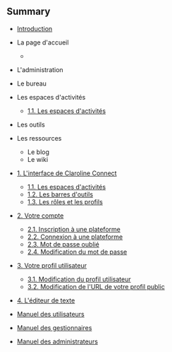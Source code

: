 ## Summary

* [Introduction](README.md)
* La page d'accueil

  * 

* L'administration

* Le bureau

* Les espaces d'activités

  * [1.1. Les espaces d'activités](/les_espaces_dactivites.md)

* Les outils

* Les ressources

  * Le blog
  * Le wiki


* [1. L'interface de Claroline Connect](les_basesmd.md)

  * [1.1. Les espaces d'activités](les_espaces_dactivites.md)
  * [1.2. Les barres d'outils](les_barres_doutils.md)
  * [1.3. Les rôles et les profils](les_roles_et_les_profils.md)

* [2. Votre compte](votre_compte.md)

  * [2.1. Inscription à une plateforme](21_inscription_a_une_plateforme.md)
  * [2.2. Connexion à une plateforme](22_connexion_a_une_plateforme.md)
  * [2.3. Mot de passe oublié](23_mot_de_passe_oublie.md)
  * [2.4. Modification du mot de passe](24_modification_du_mot_de_passe.md)

* [3. Votre profil utilisateur](3_votre_profil_utilisateur.md)

  * [3.1. Modification du profil utilisateur](31_modification_du_profil_utilisateur.md)
  * [3.2. Modification de l'URL de votre profil public](modification_de_lurl_de_votre_profil_public.md)

* [4. L'éditeur de texte](lediteur_de_texte.md)

* [Manuel des utilisateurs](manuel_des_utilisateurs.md)

* [Manuel des gestionnaires](manuel_des_gestionnaires.md)

* [Manuel des administrateurs](manuel_des_administrateurs.md)


